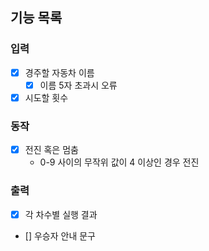 ## 기능 목록

### 입력

- [x] 경주할 자동차 이름
    - [x] 이름 5자 초과시 오류
- [x] 시도할 횟수

### 동작

- [x] 전진 혹은 멈춤
    - 0-9 사이의 무작위 값이 4 이상인 경우 전진

### 출력

- [x] 각 차수별 실행 결과
- [] 우승자 안내 문구
